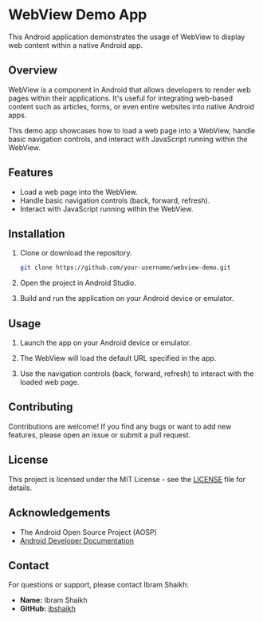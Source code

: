 # WebView Demo App

This Android application demonstrates the usage of WebView to display web content within a native Android app.

## Overview

WebView is a component in Android that allows developers to render web pages within their applications. It's useful for integrating web-based content such as articles, forms, or even entire websites into native Android apps.

This demo app showcases how to load a web page into a WebView, handle basic navigation controls, and interact with JavaScript running within the WebView.

## Features

- Load a web page into the WebView.
- Handle basic navigation controls (back, forward, refresh).
- Interact with JavaScript running within the WebView.

## Installation

1. Clone or download the repository.

   ```bash
   git clone https://github.com/your-username/webview-demo.git

2. Open the project in Android Studio.

3. Build and run the application on your Android device or emulator.

## Usage

1. Launch the app on your Android device or emulator.

2. The WebView will load the default URL specified in the app.

3. Use the navigation controls (back, forward, refresh) to interact with the loaded web page.

## Contributing

Contributions are welcome! If you find any bugs or want to add new features, please open an issue or submit a pull request.

## License

This project is licensed under the MIT License - see the [LICENSE](LICENSE) file for details.

## Acknowledgements

- The Android Open Source Project (AOSP)
- [Android Developer Documentation](https://developer.android.com/guide)

## Contact

For questions or support, please contact Ibram Shaikh:

- **Name:** Ibram Shaikh
- **GitHub:** [ibshaikh](https://github.com/ibshaikh)

